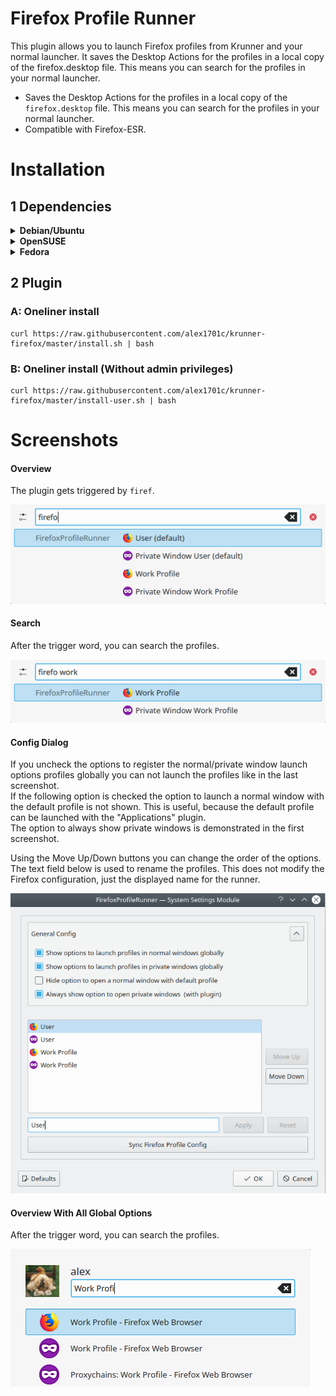 # Firefox Profile Runner
This plugin allows you to launch Firefox profiles from Krunner and your normal launcher.
It saves the Desktop Actions for the profiles in a local copy of the firefox.desktop file.
This means you can search for the profiles in your normal launcher.

- Saves the Desktop Actions for the profiles in a local copy of the `firefox.desktop` file. This means you can search for the profiles in your normal launcher.
- Compatible with Firefox-ESR.

# Installation

## 1 Dependencies


<details>
<summary><b>Debian/Ubuntu</b></summary>

Plasma5:  
```bash
sudo apt install git cmake extra-cmake-modules build-essential libkf5runner-dev libkf5i18n-dev libkf5service-dev libkf5kcmutils-dev qtdeclarative5-dev libkf5dbusaddons-bin
```
Plasma6:  
```bash
sudo apt install git cmake extra-cmake-modules build-essential libkf6runner-dev libkf6i18n-dev libkf6service-dev libkf6kcmutils-dev kf6-kdbusaddons
```

</details>

<details>
<summary><b>OpenSUSE</b></summary>

Plasma5:  
```bash
sudo zypper install git cmake extra-cmake-modules ki18n-devel krunner-devel kcmutils-devel kio-devel kservice-devel kdbusaddons-tools
```
Plasma6:  
```bash
sudo zypper install git cmake kf6-extra-cmake-modules kf6-ki18n-devel kf6-krunner-devel kf6-kservice-devel kf6-kdbusaddons-tools
```

</details>

<details>
<summary><b>Fedora</b></summary>

Plasma5:  
```bash
sudo dnf install git cmake extra-cmake-modules kf5-ki18n-devel kf5-krunner-devel kf5-kcmutils-devel kf5-kservice-devel
```
Plasma6:  
```bash
sudo dnf install git cmake extra-cmake-modules kf6-ki18n-devel kf6-krunner-devel kf6-kcmutils-devel kf6-kservice-devel 
```

</details>

## 2 Plugin

### A: Oneliner install

```shell
curl https://raw.githubusercontent.com/alex1701c/krunner-firefox/master/install.sh | bash
```

### B: Oneliner install (Without admin privileges)

```shell
curl https://raw.githubusercontent.com/alex1701c/krunner-firefox/master/install-user.sh | bash
```

# Screenshots

#### Overview
The plugin gets triggered by `firef`.

![Overview](https://raw.githubusercontent.com/alex1701c/Screenshots/master/FirefoxProfileRunner/runner_profiles_overview.png)

#### Search
After the trigger word, you can search the profiles. 

![Search](https://raw.githubusercontent.com/alex1701c/Screenshots/master/FirefoxProfileRunner/runner_profiles_search.png)

#### Config Dialog
If you uncheck the options to register the normal/private window launch options profiles globally you can not launch
the profiles like in the last screenshot.  
If the following option is checked the option to launch a normal window with the default profile is not shown.
This is useful, because the default profile can be launched with the "Applications" plugin.  
The option to always show private windows is demonstrated in the first screenshot.

Using the Move Up/Down buttons you can change the order of the options.   
The text field below is used to rename the profiles. This does not modify the Firefox
configuration, just the displayed name for the runner.  

![Config Dialog](https://raw.githubusercontent.com/alex1701c/Screenshots/master/FirefoxProfileRunner/general_config_dialog.png)

#### Overview With All Global Options
After the trigger word, you can search the profiles. 

![Overview With All Global Options](https://raw.githubusercontent.com/alex1701c/Screenshots/master/FirefoxProfileRunner/global_overview_proxychains.png)
